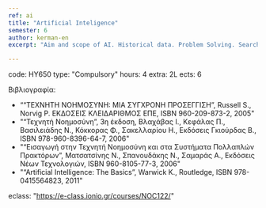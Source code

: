 ```yaml
---
ref: ai
title: "Artificial Inteligence"
semester: 6
author: kerman-en
excerpt: "Aim and scope of AI. Historical data. Problem Solving. Search. Blind and informed Search. Adversarial Search. Propositional Logic. Predicate Logic. Reasoning and Resolution. Knowledge Representation. Semantic Networks. Conceptual Graphs. Machine Learning, Instance-based Learning, Decision Trees, Stochastic Learning. The Weka Machine Learning Toolkit. Expert Systems. The CLIPS Production System Language. Applications of AI."

---
```


code: ΗΥ650
type: "Compulsory"
hours: 4
extra: 2L
ects: 6

Βιβλιογραφία: 
  - ““ΤΕΧΝΗΤΗ ΝΟΗΜΟΣΥΝΗ: ΜΙΑ ΣΥΓΧΡΟΝΗ ΠΡΟΣΕΓΓΙΣΗ”, Russell S., Norvig P. ΕΚΔΟΣΕΙΣ ΚΛΕΙΔΑΡΙΘΜΟΣ ΕΠΕ, ISBN 960-209-873-2, 2005"
  - "“Τεχνητή Nοημοσύνη”, 3η έκδοση, Βλαχάβας Ι., Κεφάλας Π., Βασιλειάδης Ν., Κόκκορας Φ., Σακελλαρίου Η., Εκδόσεις Γκιούρδας Β., ISBN 978-960-8396-64-7, 2006"
  - "“Εισαγωγή στην Τεχνητή Νοημοσύνη και στα Συστήματα Πολλαπλών Πρακτόρων”, Ματσατσίνης N., Σπανουδάκης N., Σαμαράς A., Εκδόσεις Νέων Τεχνολογιών, ISBN 960-8105-77-3, 2006"
  - "“Artificial Intelligence: The Basics”, Warwick K., Routledge, ISBN 978-0415564823, 2011"
  
eclass: "https://e-class.ionio.gr/courses/NOC122/"
